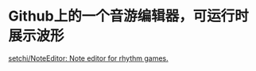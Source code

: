 # Github上的一个音游编辑器，可运行时展示波形

[setchi/NoteEditor: Note editor for rhythm games.](https://github.com/setchi/NoteEditor)